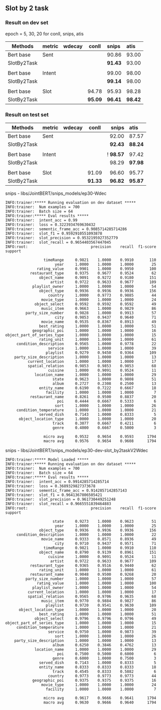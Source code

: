 ## Slot by 2 task

### Result on dev set
epoch = 5, 30, 20 for conll, snips, atis
<!-- &#8593;↑ ⬆ -->
| Methods     | metric | wdecay |   conll   | snips     | atis      |
| ----------- | :----- | :----: | :-------: | :-------- | :-------- |
| Bert base   | Sent   |        |           | 90.86     | 93.00     |
| SlotBy2Task |        |        |           | **91.43** | 93.00     |
|             |
| Bert base   | Intent |        |           | 99.00     | 98.00     |
| SlotBy2Task |        |        |           | **99.14** | 98.00     |
|             |
| Bert base   | Slot   |        |   94.78   | 95.93     | 98.28     |
| SlotBy2Task |        |        | **95.09** | **96.41** | **98.42** |

### Result on test set
<!-- &#8593;↑ ⬆ -->
| Methods     | metric | wdecay |   conll   |       snips | atis      |
| ----------- | :----- | :----: | :-------: | ----------: | :-------- |
| Bert base   | Sent   |        |           |       92.00 | 87.57     |
| SlotBy2Task |        |        |           |   **92.43** | **88.24** |
|             |
| Bert base   | Intent |        |           | ! **98.57** | 97.42     |
| SlotBy2Task |        |        |           |       98.29 | **97.98** |
|             |
| Bert base   | Slot   |        |   91.09   |       96.60 | 95.77     |
| SlotBy2Task |        |        | **91.33** |   **96.82** | **95.87** |

snips - libs/JointBERT/snips_models/ep30-Wdec
```log
INFO:trainer:***** Running evaluation on dev dataset *****
INFO:trainer:  Num examples = 700
INFO:trainer:  Batch size = 64
INFO:trainer:***** Eval results *****
INFO:trainer:  intent_acc = 0.99
INFO:trainer:  loss = 0.3223934769630432
INFO:trainer:  sementic_frame_acc = 0.9085714285714286
INFO:trainer:  slot_f1 = 0.9592910551093878
INFO:trainer:  slot_precision = 0.9532195927352779
INFO:trainer:  slot_recall = 0.9654403567447045
INFO:root:                            precision    recall  f1-score   support

                 timeRange     0.9821    1.0000    0.9910       110
                      year     1.0000    1.0000    1.0000        25
              rating_value     0.9901    1.0000    0.9950       100
           restaurant_type     0.9375    0.9677    0.9524        62
               object_name     0.9091    0.9272    0.9180       151
                    artist     0.9722    0.9633    0.9677       109
            playlist_owner     1.0000    1.0000    1.0000        54
               object_type     0.9936    0.9936    0.9936       156
                   country     1.0000    0.9773    0.9885        44
                movie_type     1.0000    1.0000    1.0000        24
             object_select     0.9592    0.9592    0.9592        49
                music_item     0.9663    1.0000    0.9829        86
         party_size_number     0.9828    1.0000    0.9913        57
                      city     0.9853    0.9437    0.9640        71
                movie_name     0.9535    0.8367    0.8913        49
               best_rating     1.0000    1.0000    1.0000        51
            geographic_poi     1.0000    1.0000    1.0000        16
object_part_of_series_type     1.0000    1.0000    1.0000        15
               rating_unit     1.0000    1.0000    1.0000        61
     condition_description     0.9565    1.0000    0.9778        22
                   service     1.0000    1.0000    1.0000        39
                  playlist     0.9279    0.9450    0.9364       109
    party_size_description     1.0000    1.0000    1.0000        13
          current_location     1.0000    1.0000    1.0000        17
          spatial_relation     0.9853    0.9853    0.9853        68
                   cuisine     1.0000    0.9091    0.9524        11
             location_name     1.0000    1.0000    1.0000        29
                     state     0.9623    1.0000    0.9808        51
                     album     0.2727    0.2308    0.2500        13
               entity_name     0.6190    0.7222    0.6667        18
                  facility     1.0000    1.0000    1.0000         7
           restaurant_name     0.8261    0.9500    0.8837        20
                       poi     0.4444    0.6667    0.5333         6
                      sort     1.0000    1.0000    1.0000        26
     condition_temperature     1.0000    1.0000    1.0000        21
               served_dish     0.7143    1.0000    0.8333         5
      object_location_type     1.0000    1.0000    1.0000        20
                     track     0.3077    0.6667    0.4211         6
                     genre     0.4000    0.6667    0.5000         3

                 micro avg     0.9532    0.9654    0.9593      1794
                 macro avg     0.9576    0.9654    0.9608      1794
```

snips - libs/JointBERT/snips_models/ep30-dev-slot_by2taskV2Wdec
```log
INFO:trainer:***** Model Loaded *****
INFO:trainer:***** Running evaluation on dev dataset *****
INFO:trainer:  Num examples = 700
INFO:trainer:  Batch size = 64
INFO:trainer:***** Eval results *****
INFO:trainer:  intent_acc = 0.9914285714285714
INFO:trainer:  loss = 0.3689329827373678
INFO:trainer:  sementic_frame_acc = 0.9142857142857143
INFO:trainer:  slot_f1 = 0.9641367806505421
INFO:trainer:  slot_precision = 0.961730449251248
INFO:trainer:  slot_recall = 0.9665551839464883
INFO:root:                            precision    recall  f1-score   support

                     state     0.9273    1.0000    0.9623        51
                      year     1.0000    1.0000    1.0000        25
               object_type     0.9936    0.9936    0.9936       156
     condition_description     1.0000    1.0000    1.0000        22
                movie_name     0.9333    0.8571    0.8936        49
                      city     0.9710    0.9437    0.9571        71
                 timeRange     0.9821    1.0000    0.9910       110
               object_name     0.8790    0.9139    0.8961       151
                   cuisine     1.0000    0.9091    0.9524        11
                    artist     0.9722    0.9633    0.9677       109
           restaurant_type     0.9365    0.9516    0.9440        62
               rating_unit     1.0000    1.0000    1.0000        61
           restaurant_name     0.9048    0.9500    0.9268        20
         party_size_number     1.0000    1.0000    1.0000        57
              rating_value     1.0000    1.0000    1.0000       100
            playlist_owner     1.0000    1.0000    1.0000        54
          current_location     1.0000    1.0000    1.0000        17
          spatial_relation     0.9565    0.9706    0.9635        68
                music_item     0.9770    0.9884    0.9827        86
                  playlist     0.9720    0.9541    0.9630       109
      object_location_type     1.0000    1.0000    1.0000        20
               best_rating     1.0000    1.0000    1.0000        51
             object_select     0.9796    0.9796    0.9796        49
object_part_of_series_type     1.0000    1.0000    1.0000        15
     condition_temperature     1.0000    1.0000    1.0000        21
                   service     0.9750    1.0000    0.9873        39
                      sort     1.0000    1.0000    1.0000        26
    party_size_description     1.0000    1.0000    1.0000        13
                     album     0.6250    0.3846    0.4762        13
             location_name     1.0000    1.0000    1.0000        29
                       poi     0.7500    0.5000    0.6000         6
                     genre     0.6000    1.0000    0.7500         3
               served_dish     0.7143    1.0000    0.8333         5
               entity_name     0.8333    0.8333    0.8333        18
                     track     0.4545    0.8333    0.5882         6
                   country     0.9773    0.9773    0.9773        44
            geographic_poi     0.9375    0.9375    0.9375        16
                movie_type     1.0000    1.0000    1.0000        24
                  facility     1.0000    1.0000    1.0000         7

                 micro avg     0.9617    0.9666    0.9641      1794
                 macro avg     0.9630    0.9666    0.9640      1794
```
